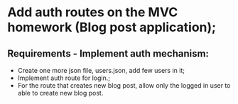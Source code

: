 # Add auth routes on the MVC homework (Blog post application);

## Requirements - Implement auth mechanism:

- Create one more json file, users.json, add few users in it;
- Implement auth route for login.;
- For the route that creates new blog post, allow only the logged in user to able to create new blog post.
